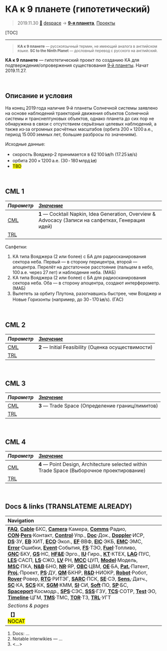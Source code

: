 # КА к 9 планете (гипотетический)
> 2019.11.30 [🚀](../index/index.md) [despace](index.md) → **[9‑я планета](planet_9.md)**, [Проекты](project.md)

[TOC]

---

> <small>**КА к 9 планете** — русскоязычный термин, не имеющий аналога в английском языке. **SC to the Ninth Planet** — дословный перевод с русского на английский.</small>

**КА к 9 планете** — гипотетический проект по созданию КА для подтверждения/опровержения существования [9‑й планеты](planet_9.md). Начат 2019.11.27.



<p style="page-break-after:always"> </p>

## Описание и условия
На конец 2019 года наличие 9‑й планеты Солнечной системы заявлено на основе наблюдений траекторий движения объектов Солнечной системы и транснептуновых объектов, однако планета до сих пор не обнаружена в связи с отсутствием серьёзных целевых наблюдений, а также из‑за огромных расчётных масштабов (орбита 200 × 1200 а.е., период 15 000 земных лет, большие разбросы по значениям).

Исходные данные:

   - скорость Вояджер‑2 принимается в 62 100 ㎞/h (17.25 ㎞/s)
   - орбита 200 × 1200 а.е. (30 ‑ 180 млрд ㎞)
   - <mark>TBD</mark>



<p style="page-break-after:always"> </p>

## CML 1
|*Параметр*|*[Значение](si.md)*|
|:--|:--|
|[CML](cml.md)|**1** — Cocktail Napkin, Idea Generation, Overview & Advocacy (Записи на салфетках, Генерация идей)|
|[TRL](trl.md)| |

Салфетки:

   1. КА типа Вояджера (2 или более) с БА для радиосканирования сектора неба. Первый — в сторону перицентра, второй — апоцентра. Перелёт на достаточное расстояние (пальцем в небо, 100 а.е. через 27 лет) и наблюдение неба. (МАБ)
   1. КА типа Вояджера (2 или более) с БА для радиосканирования сектора неба. Оба — в сторону апоцентра, создают интерферометр. (МАБ)
   1. Вылететь за орбиту Плутона, разогнавшись быстрее, чем Вояджер и Новые Горизонты (например, до 30 ‑ 170 ㎞/s). (ГАС)



<p style="page-break-after:always"> </p>

## CML 2
|*Параметр*|*[Значение](si.md)*|
|:--|:--|
|[CML](cml.md)|**2** — Initial Feasibility (Оценка осуществимости)|
|[TRL](trl.md)| |



<p style="page-break-after:always"> </p>

## CML 3
|*Параметр*|*[Значение](si.md)*|
|:--|:--|
|[CML](cml.md)|**3** — Trade Space (Определение границ/лимитов)|
|[TRL](trl.md)| |



<p style="page-break-after:always"> </p>

## CML 4
|*Параметр*|*[Значение](si.md)*|
|:--|:--|
|[CML](cml.md)|**4** — Point Design, Architecture selected within Trade Space (Выборочное проектирование)|
|[TRL](trl.md)| |



<p style="page-break-after:always"> </p>

## Docs & links (TRANSLATEME ALREADY)
|Navigation|
|:--|
|**[FAQ](faq.md)**, **[Cable](cable.md)**·БКС, **[Camera](cam.md)**·Камера, **[Comms](comms.md)**·Радио, **[CON](contact.md)·[Pers](person.md)**·Контакт, **[Control](control.md)**·Упр., **[Doc](doc.md)**·Док., **[Doppler](doppler.md)**·ИСР, **[DS](ds.md)**·ЗУ, **[EB](eb.md)**·ХИТ, **[ECO](ecology.md)**·Экол., **[EF](ef.md)**·ВВФ, **[ElC](elc.md)**·ЭКБ, **[EMC](emc.md)**·ЭМС, **[Error](error.md)**·Ошибки, **[Event](event.md)**·События, **[FS](fs.md)**·ТЭО, **[Fuel](fuel.md)**·Топливо, **[GNC](gnc.md)**·БКУ, **[GS](scs.md)**·НС, **[HF&E](hfe.md)**·Эрго., **[IU](iu.md)**·Гиро., **[KT](kt.md)**·КТЕХ, **[LAG](lag.md)**·ПУC, **[LES](les.md)**·САСП, **[LS](ls.md)**·СЖО, **[LV](lv.md)**·РН, **[MCC](mcc.md)**·ЦУП, **[Model](model.md)**·Модель, **[MSC](sc.md)**·ПКА, **[N&B](nnb.md)**·БНО, **[NR](nr.md)**·ЯР, **[OBC](obc.md)**·ЦВМ, **[OE](oe.md)**·БА, **[Pat.](патент.md)**·Патент, **[Proj.](project.md)**·Проект, **[PS](ps.md)**·ДУ, **[QM](qm.md)**·БКНР, **[R&D](rnd.md)**·НИОКР, **[Robot](robotics.md)**·Робот, **[Rover](rover.md)**·Ровер, **[RTG](rtg.md)**·РИТЭГ, **[SARC](sarc.md)**·ПСК, **[SE](se.md)**·СЭ, **[Sens.](sensor.md)**·Датч., **[SC](sc.md)**·КА, **[SCS](scs.md)**·КК, **[SGM](sgm.md)**·КММ, **[SI](si.md)**·СИ, **[Soft](soft.md)**·ПО, **[SP](sp.md)**·БС, **[Spaceport](spaceport.md)**·Космодр., **[SPS](sps.md)**·СЭС, **[SSS](sss.md)**·ГЗУ, **[TCS](tcs.md)**·СОТР, **[Test](test.md)**·ЭО, **[Timeline](timeline.md)**·ЦГМ, **[TMS](tms.md)**·ТМС, **[TOR](tor.md)**·ТЗ, **[TRL](trl.md)**·УГТ|
|*Sections & pages*|
|**【[](.md)】**<br> <mark>NOCAT</mark>|

   1. Docs: …
   1. Notable interwikies — …
   1. <…>
